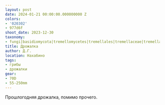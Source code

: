 ```yaml
---
layout: post
date: 2024-01-21 00:00:00.000000000 Z
colors:
- '020302'
- 977d6f
shoot_date: 2023-12-30
taxonomy:
- fungi|basidiomycota|tremellomycetes|tremellales|tremellaceae|tremella|tremella mesenterica
title: Дрожалка
author: Д.Г.
location: Нахабино
tags:
- грибы
- дрожалки
gear:
- 70D
- 55-250mm
---
```

Прошлогодняя дрожалка, помимо прочего.

